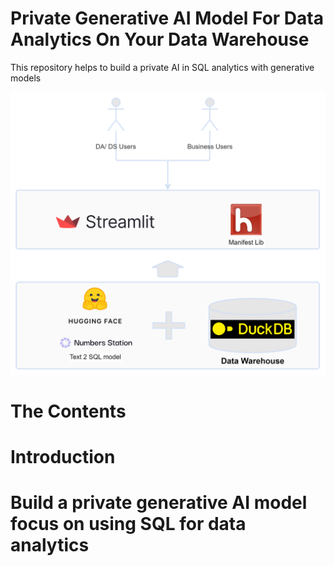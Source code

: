 # Private Generative AI Model For Data Analytics On Your Data Warehouse
This repository helps to build a private AI in SQL analytics with generative models

![architecture_diagram.png](images%2Farchitecture_diagram.png)

# The Contents

# Introduction

# Build a private generative AI model focus on using SQL for data analytics

